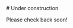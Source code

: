 <link rel="me" href="https://blorbo.social/@kaosmage"> 
# Under construction

Please check back soon! 

